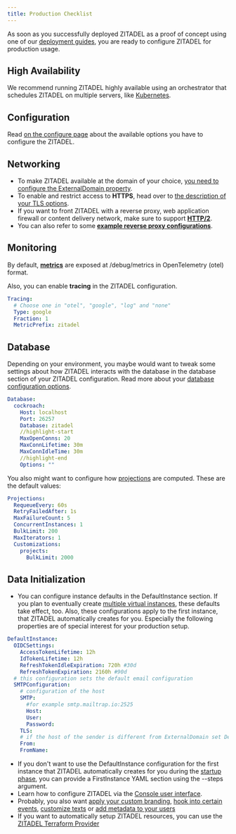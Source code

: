 ```yaml
---
title: Production Checklist
---
```


As soon as you successfully deployed ZITADEL as a proof of concept using one of
our [deployment guides](/docs/guides/deploy/overview), you are ready to
configure ZITADEL for production usage.

## High Availability

We recommend running ZITADEL highly available using an orchestrator that
schedules ZITADEL on multiple servers, like
[Kubernetes](/docs/guides/deploy/kubernetes).

## Configuration

Read [on the configure page](/docs/guides/manage/self-hosted/configure) about
the available options you have to configure the ZITADEL.

## Networking

- To make ZITADEL available at the domain of your choice,
  [you need to configure the ExternalDomain property](/docs/guides/manage/self-hosted/custom-domain).
- To enable and restrict access to **HTTPS**, head over to
  [the description of your TLS options](/docs/guides/manage/self-hosted/tls_modes).
- If you want to front ZITADEL with a reverse proxy, web application firewall or
  content delivery network, make sure to support
  **[HTTP/2](/docs/guides/manage/self-hosted/http2)**.
- You can also refer to some
  **[example reverse proxy configurations](/docs/guides/manage/self-hosted/reverseproxy/reverse_proxy)**.

## Monitoring

By default, [**metrics**](docs/apis/observability/metrics) are exposed at
/debug/metrics in OpenTelemetry (otel) format.

Also, you can enable **tracing** in the ZITADEL configuration.

```yaml
Tracing:
  # Choose one in "otel", "google", "log" and "none"
  Type: google
  Fraction: 1
  MetricPrefix: zitadel
```

## Database

Depending on your environment, you maybe would want to tweak some settings about
how ZITADEL interacts with the database in the database section of your ZITADEL
configuration. Read more about your
[database configuration options](/docs/guides/manage/self-hosted/database).

```yaml
Database:
  cockroach:
    Host: localhost
    Port: 26257
    Database: zitadel
    //highlight-start
    MaxOpenConns: 20
    MaxConnLifetime: 30m
    MaxConnIdleTime: 30m
    //highlight-end
    Options: ""
```

You also might want to configure how
[projections](/docs/concepts/eventstore/implementation#projections) are
computed. These are the default values:

```yaml
Projections:
  RequeueEvery: 60s
  RetryFailedAfter: 1s
  MaxFailureCount: 5
  ConcurrentInstances: 1
  BulkLimit: 200
  MaxIterators: 1
  Customizations:
    projects:
      BulkLimit: 2000
```

## Data Initialization

- You can configure instance defaults in the DefaultInstance section. If you
  plan to eventually create
  [multiple virtual instances](/docs/concepts/structure/instance#multiple-virtual-instances),
  these defaults take effect, too. Also, these configurations apply to the first
  instance, that ZITADEL automatically creates for you. Especially the following
  properties are of special interest for your production setup.

```yaml
DefaultInstance:
  OIDCSettings:
    AccessTokenLifetime: 12h
    IdTokenLifetime: 12h
    RefreshTokenIdleExpiration: 720h #30d
    RefreshTokenExpiration: 2160h #90d
  # this configuration sets the default email configuration
  SMTPConfiguration:
    # configuration of the host
    SMTP:
      #for example smtp.mailtrap.io:2525
      Host:
      User:
      Password:
    TLS:
    # if the host of the sender is different from ExternalDomain set DefaultInstance.DomainPolicy.SMTPSenderAddressMatchesInstanceDomain to false
    From:
    FromName:
```

- If you don't want to use the DefaultInstance configuration for the first
  instance that ZITADEL automatically creates for you during the
  [startup phase](/docs/guides/manage/self-hosted/configure#database-initialization),
  you can provide a FirstInstance YAML section using the --steps argument.
- Learn how to configure ZITADEL via the
  [Console user interface](/docs/guides/manage/console/overview).
- Probably, you also want
  [apply your custom branding](/docs/guides/manage/customize/branding),
  [hook into certain events](/docs/guides/manage/customize/behavior),
  [customize texts](/docs/guides/manage/customize/texts) or
  [add metadata to your users](/docs/guides/manage/customize/user-metadata)
- If you want to automatically setup ZITADEL resources, you can use the
  [ZITADEL Terraform Provider](/docs/guides/manage/terraform/basics)
